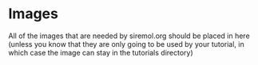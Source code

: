 # Images

All of the images that are needed by siremol.org should be placed
in here (unless you know that they are only going to be used by your
tutorial, in which case the image can stay in the tutorials directory)

